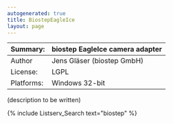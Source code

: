 ```yaml
---
autogenerated: true
title: BiostepEagleIce
layout: page
---
```


| Summary:   | biostep EagleIce camera adapter |
|------------|---------------------------------|
| Author     | Jens Gläser (biostep GmbH)      |
| License:   | LGPL                            |
| Platforms: | Windows 32-bit                  |

(description to be written)

{% include Listserv_Search text="biostep" %}
